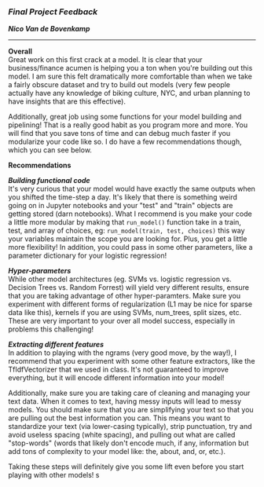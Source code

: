### ***Final Project Feedback***

***Nico Van de Bovenkamp***

***

**Overall**  
Great work on this first crack at a model. It is clear that your business/finance acumen is helping you a ton when you're building out this model. I am sure this felt dramatically more comfortable than when we take a fairly obscure dataset and try to build out models (very few people actually have any knowledge of biking culture, NYC, and urban planning to have insights that are this effective).

Additionally, great job using some functions for your model building and pipelining! That is a really good habit as you program more and more. You will find that you save tons of time and can debug much faster if you modularize your code like so. I do have a few recommendations though, which you can see below.

**Recommendations**  

***Building functional code***  
It's very curious that your model would have exactly the same outputs when you shifted the time-step a day. It's likely that there is something weird going on in Jupyter notebooks and your "test" and "train" objects are getting stored (darn notebooks). What I recommend is you make your code a little more modular by making that `run_model()` function take in a train, test, and array of choices, eg: `run_model(train, test, choices)` this way your variables maintain the scope you are looking for. Plus, you get a little more flexibility! In addition, you could pass in some other parameters, like a parameter dictionary for your logistic regression!

***Hyper-parameters***  
While other model architectures (eg. SVMs vs. logistic regression vs. Decision Trees vs. Random Forrest) will yield very different results, ensure that you are taking advantage of other hyper-paramters. Make sure you experiment with different forms of regularization (L1 may be nice for sparse data like this), kernels if you are using SVMs, num_trees, split sizes, etc. These are very important to your over all model success, especially in problems this challenging!

***Extracting different features***  
In addition to playing with the ngrams (very good move, by the way!), I recommend that you experiment with some other feature extractors, like the TfIdfVectorizer that we used in class. It's not guaranteed to improve everything, but it will encode different information into your model!

Additionally, make sure you are taking care of cleaning and managing your text data. When it comes to text, having messy inputs will lead to messy models. You should make sure that you are simplifying your text so that you are pulling out the best information you can. This means you want to standardize your text (via lower-casing typically), strip punctuation, try and avoid useless spacing (white spacing), and pulling out what are called "stop-words" (words that likely don't encode much, if any, information but add tons of complexity to your model like: the, about, and, or, etc.).

Taking these steps will definitely give you some lift even before you start playing with other models! s
